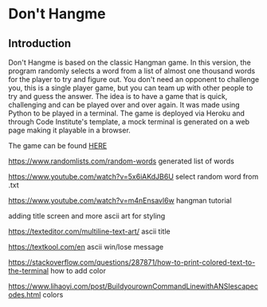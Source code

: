 # Don't Hangme

## Introduction

Don't Hangme is based on the classic Hangman game. In this version, the program randomly selects a word from a list of almost one thousand words for the player to try and figure out. You don't need an opponent to challenge you, this is a single player game, but you can team up with other people to try and guess the answer. The idea is to have a game that is quick, challenging and can be played over and over again. It was made using Python to be played in a terminal. The game is deployed via Heroku and through Code Institute's template, a mock terminal is generated on a web page making it playable in a browser. 

The game can be found <a href="https://dont-hangme.herokuapp.com/" target="_blank">HERE</a> 



https://www.randomlists.com/random-words generated list of words 

https://www.youtube.com/watch?v=5x6iAKdJB6U select random word from .txt

https://www.youtube.com/watch?v=m4nEnsavl6w hangman tutorial

adding title screen and more ascii art for styling

https://texteditor.com/multiline-text-art/ ascii title 

https://textkool.com/en ascii win/lose message

https://stackoverflow.com/questions/287871/how-to-print-colored-text-to-the-terminal how to add color

https://www.lihaoyi.com/post/BuildyourownCommandLinewithANSIescapecodes.html colors

